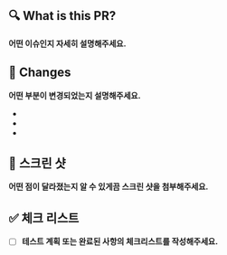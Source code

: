## 🔍 What is this PR?

**어떤 이슈인지 자세히 설명해주세요.**

## 🙇 Changes

**어떤 부분이 변경되었는지 설명해주세요.**

-
-
-

## 📸 스크린 샷

**어떤 점이 달라졌는지 알 수 있게끔 스크린 샷을 첨부해주세요.**

## ✅ 체크 리스트

- [ ] **테스트 계획 또는 완료된 사항의 체크리스트를 작성해주세요.**
